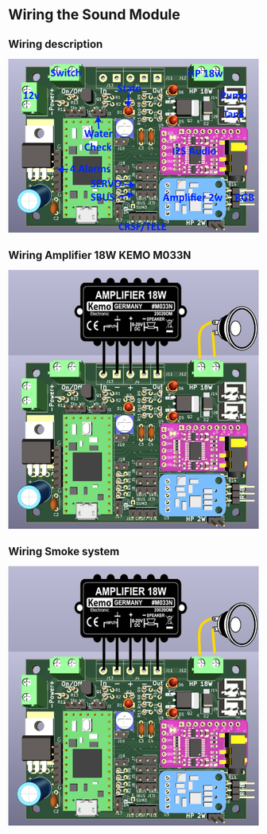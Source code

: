 # Wiring the Sound Module

## Wiring description
![](https://github.com/pierrotm777/SoundModule_Teensy4.0-version/blob/main/Wiring.png)  

## Wiring Amplifier 18W KEMO M033N
![](https://github.com/pierrotm777/SoundModule_Teensy4.0-version/blob/main/ampli18w.jpg)  

## Wiring Smoke system
![](https://github.com/pierrotm777/SoundModule_Teensy4.0-version/blob/main/ampli18w.jpg)  